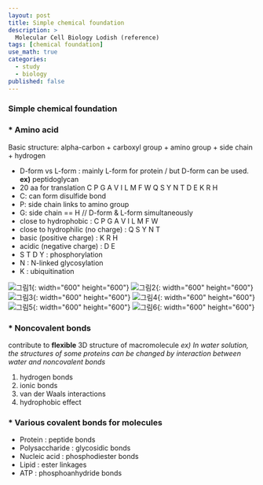 ```yaml
---
layout: post
title: Simple chemical foundation
description: >
  Molecular Cell Biology Lodish (reference)
tags: [chemical foundation]
use_math: true
categories:
  - study
  - biology
published: false
---
```

### Simple chemical foundation
### * Amino acid
Basic structure: alpha-carbon + carboxyl group + amino group + side chain + hydrogen

* D-form vs L-form : mainly L-form for protein / but D-form can be used. <br> **ex)** peptidoglycan
* 20 aa for translation
C P G A V I L M F W Q S Y N T D E K R H
* C: can form disulfide bond
* P: side chain links to amino group
* G: side chain == H // D-form & L-form simultaneously
* close to hydrophobic : C P G A V I L M F W
* close to hydrophilic (no charge) : Q S Y N T
* basic (positive charge) : K R H
* acidic (negative charge) : D E
* S T D Y : phosphorylation
* N : N-linked glycosylation
* K : ubiquitination

![그림1](https://github.com/hyun-jin891/hyun-jin891.github.io/blob/master/assets/img/1.PNG?raw=true){: width="600" height="600"}
![그림2](https://github.com/hyun-jin891/hyun-jin891.github.io/blob/master/assets/img/2.PNG?raw=true){: width="600" height="600"}
![그림3](https://github.com/hyun-jin891/hyun-jin891.github.io/blob/master/assets/img/3.PNG?raw=true){: width="600" height="600"}
![그림4](https://github.com/hyun-jin891/hyun-jin891.github.io/blob/master/assets/img/4.png?raw=true){: width="600" height="600"}
![그림5](https://github.com/hyun-jin891/hyun-jin891.github.io/blob/master/assets/img/5.PNG?raw=true){: width="600" height="600"}
![그림6](https://github.com/hyun-jin891/hyun-jin891.github.io/blob/master/assets/img/6.PNG?raw=true){: width="600" height="600"}

### * Noncovalent bonds
contribute to **flexible** 3D structure of macromolecule
*ex) In water solution, the structures of some proteins can be changed by interaction between water and noncovalent bonds*

1. hydrogen bonds
2. ionic bonds
3. van der Waals interactions
4. hydrophobic effect

### * Various covalent bonds for molecules
* Protein : peptide bonds
* Polysaccharide : glycosidic bonds
* Nucleic acid : phosphodiester bonds
* Lipid : ester linkages
* ATP : phosphoanhydride bonds
